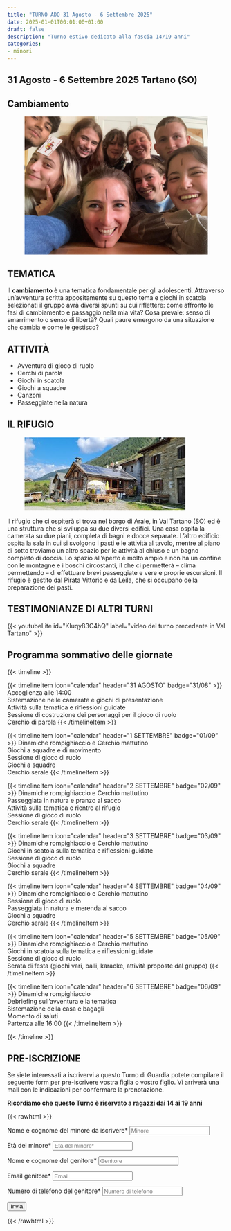 ```yaml
---
title: "TURNO ADO 31 Agosto - 6 Settembre 2025"
date: 2025-01-01T00:01:00+01:00
draft: false
description: "Turno estivo dedicato alla fascia 14/19 anni"
categories:
- minori
---
```



## 31 Agosto - 6 Settembre 2025 Tartano (SO)

## Cambiamento
<figure>
      <img class=responsive-image src="gruppo.jpeg" alt="Persone giocano al tavolo" />
</figure>

## TEMATICA

Il **cambiamento** è una tematica fondamentale per gli adolescenti. 
Attraverso un’avventura scritta appositamente su questo tema e giochi in scatola selezionati il gruppo avrà diversi spunti su cui riflettere: come affronto le fasi di cambiamento e passaggio nella mia vita? Cosa prevale: senso di smarrimento o senso di libertà? Quali paure emergono da una situazione che cambia e come le gestisco?

## ATTIVITÀ

- Avventura di gioco di ruolo 
- Cerchi di parola
- Giochi in scatola
- Giochi a squadre
- Canzoni
- Passeggiate nella natura

## IL RIFUGIO

<figure>
      <img class=responsive-image src="rifugio.jpeg" alt="Persone giocano al tavolo" />
</figure>

Il rifugio che ci ospiterà si trova nel borgo di Arale, in Val Tartano (SO) ed è una struttura che si sviluppa su due diversi edifici. Una casa ospita la camerata su due piani, completa di bagni e docce separate. L’altro edificio ospita la sala in cui si svolgono i pasti e le attività al tavolo, mentre al piano di sotto troviamo un altro spazio per le attività al chiuso e un bagno completo di doccia.  Lo spazio all’aperto è molto ampio e non ha un confine con le montagne e i boschi circostanti, il che ci permetterà – clima permettendo – di effettuare brevi passeggiate e vere e proprie escursioni. Il rifugio è gestito dal Pirata Vittorio e da Leila, che si occupano della preparazione dei pasti. 


 ## TESTIMONIANZE DI ALTRI TURNI

{{< youtubeLite id="Kluqy83C4hQ" label="video del turno precedente in Val Tartano" >}}


 ## Programma sommativo delle giornate

{{< timeline >}}

{{< timelineItem icon="calendar" header="31 AGOSTO" badge="31/08" >}}
Accoglienza alle 14:00<br>
Sistemazione nelle camerate e giochi di presentazione<br>
Attività sulla tematica e riflessioni guidate<br>
Sessione di costruzione dei personaggi per il gioco di ruolo<br>
Cerchio di parola
{{< /timelineItem >}}

{{< timelineItem icon="calendar" header="1 SETTEMBRE" badge="01/09" >}}
Dinamiche rompighiaccio e Cerchio mattutino<br>
Giochi a squadre e di movimento<br>
Sessione di gioco di ruolo<br>
Giochi a squadre<br>
Cerchio serale
{{< /timelineItem >}}

{{< timelineItem icon="calendar" header="2 SETTEMBRE" badge="02/09" >}}
Dinamiche rompighiaccio e Cerchio mattutino<br>
Passeggiata in natura e pranzo al sacco<br>
Attività sulla tematica e rientro al rifugio<br>
Sessione di gioco di ruolo<br>
Cerchio serale
{{< /timelineItem >}}

{{< timelineItem icon="calendar" header="3 SETTEMBRE" badge="03/09" >}}
Dinamiche rompighiaccio e Cerchio mattutino<br>
Giochi in scatola sulla tematica e riflessioni guidate<br>
Sessione di gioco di ruolo<br>
Giochi a squadre<br>
Cerchio serale
{{< /timelineItem >}}

{{< timelineItem icon="calendar" header="4 SETTEMBRE" badge="04/09" >}}
Dinamiche rompighiaccio e Cerchio mattutino<br>
Sessione di gioco di ruolo<br>
Passeggiata in natura e merenda al sacco<br>
Giochi a squadre<br>
Cerchio serale
{{< /timelineItem >}}

{{< timelineItem icon="calendar" header="5 SETTEMBRE" badge="05/09" >}}
Dinamiche rompighiaccio e Cerchio mattutino<br>
Giochi in scatola sulla tematica e riflessioni guidate<br>
Sessione di gioco di ruolo<br>
Serata di festa (giochi vari, balli, karaoke, attività proposte dal gruppo)
{{< /timelineItem >}}

{{< timelineItem icon="calendar" header="6 SETTEMBRE" badge="06/09" >}}
Dinamiche rompighiaccio<br> 
Debriefing sull’avventura e la tematica<br> 
Sistemazione della casa e bagagli<br> 
Momento di saluti<br> 
Partenza alle 16:00
{{< /timelineItem >}}

{{< /timeline >}}


## PRE-ISCRIZIONE

Se siete interessati a iscrivervi a questo Turno di Guardia potete compilare
il seguente form per pre-iscrivere vostra figlia o vostro figlio. Vi arriverà una mail
con le indicazioni per confermare la prenotazione.

**Ricordiamo che questo Turno è riservato a ragazzi dai 14 ai 19 anni**

{{< rawhtml >}}
<form action="https://docs.google.com/forms/d/e/1FAIpQLScph-eTxjynvgFNPqe4RpROyHFfFFCWOCfxLIsvecss_h0r3g/formResponse" method="post" target="hidden_iframe" onsubmit="submitted=true">
  <label>Nome e cognome del minore da iscrivere*</label>
        <input type="text" placeholder="Minore" class="form-input" name="entry.1765439111" required>

   <label>Età del minore*</label>
        <input type="text" placeholder="Età del minore*" class="form-input" name="entry.1623645537" required>

  <label>Nome e cognome del genitore*</label>
        <input type="text" placeholder="Genitore" class="form-input" name="entry.11285889" required>

  <label>Email genitore*</label>
        <input type="email" placeholder="Email" class="form-input" name="entry.72042641" required>

  <label>Numero di telefono del genitore*</label>
        <input type="text" placeholder="Numero di telefono" class="form-input" name="entry.721369235" required>

   <button type="submit">Invia</button>
</form>
{{< /rawhtml >}}

